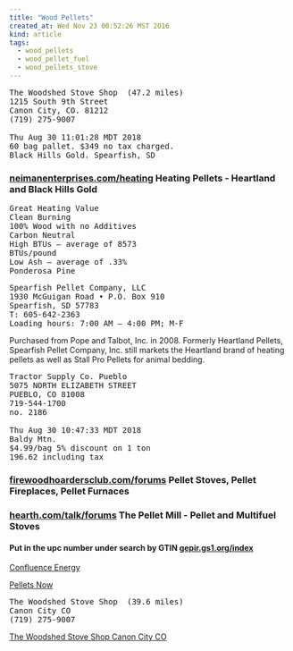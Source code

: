 ```yaml
---
title: "Wood Pellets"
created_at: Wed Nov 23 00:52:26 MST 2016
kind: article
tags:
  - wood_pellets
  - wood_pellet_fuel
  - wood_pellets_stove
---
```


<pre>
The Woodshed Stove Shop  (47.2 miles)
1215 South 9th Street
Canon City, CO. 81212
(719) 275-9007

Thu Aug 30 11:01:28 MDT 2018
60 bag pallet. $349 no tax charged.
Black Hills Gold. Spearfish, SD
</pre>


<h3>
  <a href="http://www.neimanenterprises.com/heating-pellets.html" target="_blank">neimanenterprises.com/heating</a>
  Heating Pellets - Heartland and Black Hills Gold
</h3>

<pre>
Great Heating Value
Clean Burning
100% Wood with no Additives
Carbon Neutral
High BTUs – average of 8573
BTUs/pound
Low Ash – average of .33%
Ponderosa Pine
</pre>

<pre>
Spearfish Pellet Company, LLC
1930 McGuigan Road • P.O. Box 910
Spearfish, SD 57783
T: 605-642-2363
Loading hours: 7:00 AM – 4:00 PM; M-F
</pre>

Purchased from Pope and Talbot, Inc. in 2008. Formerly Heartland Pellets,
Spearfish Pellet Company, Inc. still markets the Heartland brand of
heating pellets as well as Stall Pro Pellets for animal bedding.

<pre>
Tractor Supply Co. Pueblo
5075 NORTH ELIZABETH STREET
PUEBLO, CO 81008
719-544-1700
no. 2186

Thu Aug 30 10:47:33 MDT 2018
Baldy Mtn.
$4.99/bag 5% discount on 1 ton
196.62 including tax
</pre>

<h3>
  <a href="https://firewoodhoardersclub.com/forums/forums/pellet-stoves-pellet-fireplaces-pellet-furnaces.25/" target="_blank">firewoodhoardersclub.com/forums</a>
  Pellet Stoves, Pellet Fireplaces, Pellet Furnaces
</h3>

<h3>
  <a href="https://www.hearth.com/talk/forums/the-pellet-mill-pellet-and-multifuel-stoves.14/" target="_blank">hearth.com/talk/forums</a>
  The Pellet Mill - Pellet and Multifuel Stoves
</h3>

<h4>
  Put in the upc number under search by GTIN
  <a href="http://gepir.gs1.org/index.php/search-by-gtin" target="_blank">gepir.gs1.org/index</a>
</h4>

<a href="http://www.confluenceenergy.com/quote" target="_blank">Confluence Energy</a>

<a href="http://www.pelletsnow.com/" target="_blank">Pellets Now</a>

<pre>
The Woodshed Stove Shop  (39.6 miles)
Canon City CO
(719) 275-9007
</pre>


<a href="http://www.thewoodshedstoveshop.com/products.html" target="_blank">The Woodshed Stove Shop Canon City CO</a>

<!--
html boilerplate
<a href="" target="_blank"></a>
<a name=""></a>
<img src="" width="400px">
<ul>
  <li></li>
</ul>
<pre>
</pre>
<pre><code>
</code></pre>
<math xmlns='http://www.w3.org/1998/Math/MathML' display='block'>
</math>
-->
